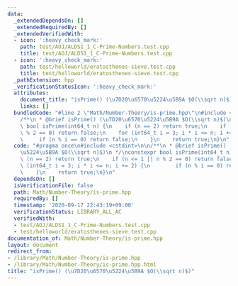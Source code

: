 ```yaml
---
data:
  _extendedDependsOn: []
  _extendedRequiredBy: []
  _extendedVerifiedWith:
  - icon: ':heavy_check_mark:'
    path: test/AOJ/ALDS1_1_C-Prime-Numbers.test.cpp
    title: test/AOJ/ALDS1_1_C-Prime-Numbers.test.cpp
  - icon: ':heavy_check_mark:'
    path: test/helloworld/eratosthenes-sieve.test.cpp
    title: test/helloworld/eratosthenes-sieve.test.cpp
  _pathExtension: hpp
  _verificationStatusIcon: ':heavy_check_mark:'
  attributes:
    document_title: "isPrime() (\u7D20\u6570\u5224\u5B9A $O(\\sqrt n)$)"
    links: []
  bundledCode: "#line 2 \"Math/Number-Theory/is-prime.hpp\"\n#include <cstdint>\n\n\
    /**\n * @brief isPrime() (\u7D20\u6570\u5224\u5B9A $O(\\sqrt n)$)\n */\nconstexpr\
    \ bool isPrime(int64_t n) {\n    if (n == 2) return true;\n    if (n <= 1 || n\
    \ % 2 == 0) return false;\n    for (int64_t i = 3; i * i <= n; i += 2) {\n   \
    \     if (n % i == 0) return false;\n    }\n    return true;\n}\n"
  code: "#pragma once\n#include <cstdint>\n\n/**\n * @brief isPrime() (\u7D20\u6570\
    \u5224\u5B9A $O(\\sqrt n)$)\n */\nconstexpr bool isPrime(int64_t n) {\n    if\
    \ (n == 2) return true;\n    if (n <= 1 || n % 2 == 0) return false;\n    for\
    \ (int64_t i = 3; i * i <= n; i += 2) {\n        if (n % i == 0) return false;\n\
    \    }\n    return true;\n}\n"
  dependsOn: []
  isVerificationFile: false
  path: Math/Number-Theory/is-prime.hpp
  requiredBy: []
  timestamp: '2020-09-17 22:43:19+09:00'
  verificationStatus: LIBRARY_ALL_AC
  verifiedWith:
  - test/AOJ/ALDS1_1_C-Prime-Numbers.test.cpp
  - test/helloworld/eratosthenes-sieve.test.cpp
documentation_of: Math/Number-Theory/is-prime.hpp
layout: document
redirect_from:
- /library/Math/Number-Theory/is-prime.hpp
- /library/Math/Number-Theory/is-prime.hpp.html
title: "isPrime() (\u7D20\u6570\u5224\u5B9A $O(\\sqrt n)$)"
---
```

